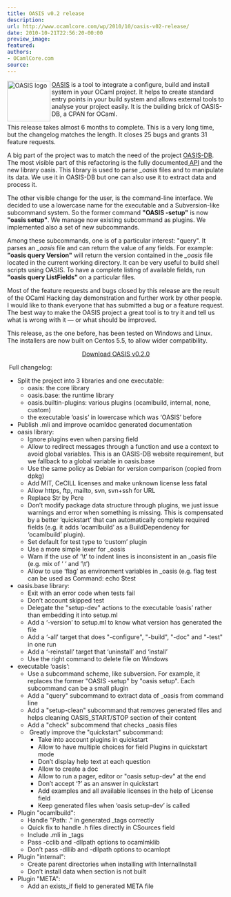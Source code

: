 ```yaml
---
title: OASIS v0.2 release
description:
url: http://www.ocamlcore.com/wp/2010/10/oasis-v02-release/
date: 2010-10-21T22:56:20-00:00
preview_image:
featured:
authors:
- OCamlCore.com
source:
---
```


<p><img src="http://www.ocamlcore.com/wp/wp-content/uploads/logo.png" align="left" width="100" height="94" alt="OASIS logo"/><a href="http://oasis.forge.ocamlcore.org">OASIS</a> is a tool to integrate a configure, build and install system in your OCaml  project. It helps to create standard entry points in your build system and  allows external tools to analyse your project easily. It is the building brick of OASIS-DB, a CPAN for OCaml.</p>
<p>This release takes almost 6 months to complete. This is a very long time, but the changelog matches the length. It closes 25 bugs and grants 31 feature requests.</p>
<p>A big part of the project was to match the need of the project <a href="http://oasis.forge.ocamlcore.org/oasis-db.html">OASIS-DB</a>. The most visible part of this refactoring is the fully documented<a href="http://oasis.forge.ocamlcore.org/api-oasis/"> API</a> and the new library oasis. This library is used to parse <em>_oasis</em> files and to manipulate its data. We use it in OASIS-DB but one can also use it to extract data and process it.</p>
<p>The other visible change for the user, is the command-line interface. We decided to use a lowercase name for the executable and a Subversion-like subcommand system. So the former command <strong>&quot;OASIS -setup&quot;</strong> is now <strong>&quot;oasis setup&quot;</strong>. We manage now existing subcommand as plugins. We implemented also a set of new subcommands.</p>
<p>Among these subcommands, one is of a particular interest: &quot;query&quot;. It parses an <em>_oasis</em> file and can return the value of any fields. For example: <strong>&quot;oasis query Version&quot;</strong> will return the version contained in the <em>_oasis</em> file located in the current working directory. It can be very useful to build shell scripts using OASIS. To have a complete listing of available fields, run <strong>&quot;oasis query ListFields&quot; </strong>on a particular files.</p>
<p>Most of the feature requests and bugs closed by this release are the result of the OCaml Hacking day demonstration and further work by other people. I would like to thank everyone that has submitted a bug or a feature request. The best way to make the OASIS project a great tool is to try it and tell us what is wrong with it &mdash; or what should be improved.</p>
<p>This release, as the one before, has been tested on Windows and Linux. The installers are now built on Centos 5.5, to allow wider compatibility.</p>
<p style="text-align: center;"><a href="https://forge.ocamlcore.org/frs/?group_id=54&amp;release_id=343">Download OASIS v0.2.0</a></p>
<p>&nbsp;Full changelog:</p>
<ul>
<li>Split the project into 3 libraries and one executable:
<ul>
<li>oasis: the core library</li>
<li>oasis.base: the runtime library</li>
<li>oasis.builtin-plugins: various plugins (ocamlbuild, internal, none, custom)</li>
<li>the executable &lsquo;oasis&rsquo; in lowercase which was &lsquo;OASIS&rsquo; before</li>
</ul>
</li>
<li>Publish .mli and improve ocamldoc generated documentation</li>
<li>oasis library:
<ul>
<li>Ignore plugins even when parsing field</li>
<li>Allow to redirect messages through a function and use a context to avoid global variables. This is an OASIS-DB website requirement, but we fallback to a global variable in oasis.base</li>
<li>Use the same policy as Debian for version comparison (copied from dpkg)</li>
<li>Add MIT, CeCILL licenses and make unknown license less fatal</li>
<li>Allow https, ftp, mailto, svn, svn+ssh for URL</li>
<li>Replace Str by Pcre</li>
<li>Don&rsquo;t modify package data structure through plugins, we just issue warnings and error when something is missing. This is compensated by a better &lsquo;quickstart&rsquo; that can automatically complete required fields (e.g. it adds &lsquo;ocamlbuild&rsquo; as a BuildDependency for &lsquo;ocamlbuild&rsquo; plugin).</li>
<li>Set default for test type to &lsquo;custom&rsquo; plugin</li>
<li>Use a more simple lexer for _oasis</li>
<li>Warn if the use of &lsquo;\t&rsquo; to indent lines is inconsistent in an _oasis file (e.g. mix of &lsquo; &lsquo; and &lsquo;\t&rsquo;)</li>
<li>Allow to use &lsquo;flag&rsquo; as environment variables in _oasis (e.g. flag test can be used as Command: echo $test</li>
</ul>
</li>
<li>oasis.base library:
<ul>
<li>Exit with an error code when tests fail</li>
<li>Don&rsquo;t account skipped test</li>
<li>Delegate the &quot;setup-dev&quot; actions to the executable &lsquo;oasis&rsquo; rather than embedding it into setup.ml</li>
<li>Add a &lsquo;-version&rsquo; to setup.ml to know what version has generated the file</li>
<li>Add a &lsquo;-all&rsquo; target that does &quot;-configure&quot;, &quot;-build&quot;, &quot;-doc&quot; and &quot;-test&quot; in one run</li>
<li>Add a &lsquo;-reinstall&rsquo; target that &lsquo;uninstall&rsquo; and &lsquo;install&rsquo;</li>
<li>Use the right command to delete file on Windows</li>
</ul>
</li>
<li>executable &lsquo;oasis&rsquo;:
<ul>
<li>Use a subcommand scheme, like subversion. For example, it replaces the former &quot;OASIS -setup&quot; by &quot;oasis setup&quot;. Each subcommand can be a small plugin</li>
<li>Add a &quot;query&quot; subcommand to extract data of _oasis from command line</li>
<li>Add a &quot;setup-clean&quot; subcommand that removes generated files and helps cleaning OASIS_START/STOP section of their content</li>
<li>Add a &quot;check&quot; subcommend that checks _oasis files&nbsp;</li>
<li>&nbsp;Greatly improve the &quot;quickstart&quot; subcommand:
<ul>
<li>Take into account plugins in quickstart</li>
<li>Allow to have multiple choices for field Plugins in quickstart mode</li>
<li>Don&rsquo;t display help text at each question</li>
<li>Allow to create a doc</li>
<li>Allow to run a pager, editor or &quot;oasis setup-dev&quot; at the end<strong><br/>
            </strong></li>
<li>Don&rsquo;t accept &lsquo;?&rsquo; as an answer in quickstart</li>
<li>Add examples and all available licenses in the help of License field</li>
<li>Keep generated files when &lsquo;oasis setup-dev&rsquo; is called</li>
</ul>
</li>
</ul>
</li>
<li>Plugin &quot;ocamlbuild&quot;:
<ul>
<li>Handle &quot;Path: .&quot; in generated _tags correctly</li>
<li>Quick fix to handle .h files directly in CSources field</li>
<li>Include .mli in _tags</li>
<li>Pass -cclib and -dllpath options to ocamlmklib</li>
<li>Don&rsquo;t pass -dlllib and -dllpath options to ocamlopt</li>
</ul>
</li>
<li>Plugin &quot;internal&quot;:
<ul>
<li>Create parent directories when installing with InternalInstall</li>
<li>Don&rsquo;t install data when section is not built</li>
</ul>
</li>
<li>Plugin &quot;META&quot;:
<ul>
<li>Add an exists_if field to generated META file</li>
</ul>
</li>
</ul>
<p>&nbsp;</p>


